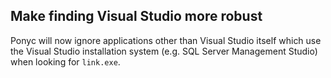 ## Make finding Visual Studio more robust

Ponyc will now ignore applications other than Visual Studio itself which use the Visual Studio installation system (e.g. SQL Server Management Studio) when looking for `link.exe`.
